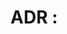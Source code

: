 # ADR <number>: <title>

## Status
- Proposed | Accepted | Rejected | Superseded by ADR <number>

## Context
Explain the issue at hand.  
What problem are we trying to solve?  
What forces are at play (technical, organizational, political, etc.)?  

## Decision
State the decision explicitly.  
Describe the chosen option clearly and concisely.  

## Consequences
- Positive consequences (why this is a good thing).
- Negative consequences (trade-offs, risks, costs).
- Neutral consequences (things that don’t change).  

## Alternatives Considered
- Option 1: Short description, pros/cons.
- Option 2: Short description, pros/cons.
- Option 3: Short description, pros/cons.

## Related ADRs
- ADR <number>: Title
- ADR <number>: Title

## References
- Links, documents, meeting notes, etc.